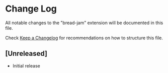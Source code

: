 # Change Log

All notable changes to the "bread-jam" extension will be documented in this file.

Check [Keep a Changelog](http://keepachangelog.com/) for recommendations on how to structure this file.

## [Unreleased]

- Initial release